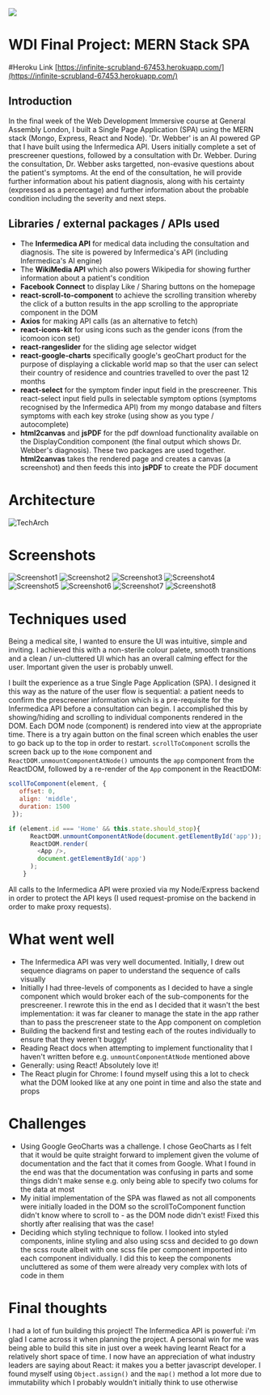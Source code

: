 ![](https://www.coindesk.com/wp-content/themes/coindesk2/images/events/consensus-2015/sponsors-and-partners/general-assembly.png)
# WDI Final Project: MERN Stack SPA

#Heroku Link
[https://infinite-scrubland-67453.herokuapp.com/](https://infinite-scrubland-67453.herokuapp.com/)

## Introduction

In the final week of the Web Development Immersive course at General Assembly London, I built a Single Page Application (SPA) using the MERN stack (Mongo, Express, React and Node). 'Dr. Webber' is an AI powered GP that I have built using the Infermedica API. Users initially complete a set of prescreener questions, followed by a consultation with Dr. Webber. During the consultation, Dr. Webber asks targetted, non-evasive questions about the patient's symptoms. At the end of the consultation, he will provide further information about his  patient diagnosis, along with his certainty (expressed as a percentage) and further information about the probable condition including the severity and next steps.

## Libraries / external packages / APIs used

* The **Infermedica API** for medical data including the consultation and diagnosis. The site is powered by Infermedica's API (including Infermedica's AI engine)
* The **WikiMedia API** which also powers Wikipedia for showing further information about a patient's condition
* **Facebook Connect** to display Like / Sharing buttons on the homepage
* **react-scroll-to-component** to achieve the scrolling transition whereby the click of a button results in the app scrolling to the appropriate component in the DOM
* **Axios** for making API calls (as an alternative to fetch)
* **react-icons-kit** for using icons such as the gender icons (from the icomoon icon set)
* **react-rangeslider** for the sliding age selector widget
* **react-google-charts** specifically google's geoChart product for the purpose of displaying a clickable world map so that the user can select their country of residence and countries travelled to over the past 12 months
* **react-select** for the symptom finder input field in the prescreener. This react-select input field pulls in selectable symptom options (symptoms recognised by the Infermedica API) from my mongo database and filters symptoms with each key stroke (using show as you type / autocomplete)
* **html2canvas** and **jsPDF** for the pdf download functionality available on the DisplayCondition component (the final output which shows Dr. Webber's diagnosis). These two packages are used together. **html2canvas** takes the rendered page and creates a canvas (a screenshot) and then feeds this into **jsPDF** to create the PDF document

# Architecture

![TechArch](/screenshots/TechArch.jpg)

# Screenshots

![Screenshot1](/screenshots/Screenshot1.png)
![Screenshot2](/screenshots/Screenshot2.png)
![Screenshot3](/screenshots/Screenshot3.png)
![Screenshot4](/screenshots/Screenshot4.png)
![Screenshot5](/screenshots/Screenshot5.png)
![Screenshot6](/screenshots/Screenshot6.png)
![Screenshot7](/screenshots/Screenshot7.png)
![Screenshot8](/screenshots/Screenshot8.png)

# Techniques used

Being a medical site, I wanted to ensure the UI was intuitive, simple and inviting. I achieved this with a non-sterile colour palete, smooth transitions and a clean / un-cluttered UI which has an overall calming effect for the user. Important given the user is probably unwell. 

I built the experience as a true Single Page Application (SPA). I designed it this way as the nature of the user flow is sequential: a patient needs to confirm the prescreener information which is a pre-requisite for the Infermedica API before a consultation can begin. I accomplished this by showing/hiding and scrolling to individual components rendered in the DOM. Each DOM node (component) is rendered into view at the appropriate time. There is a try again button on the final screen which enables the user to go back up to the top in order to restart. `scrollToComponent` scrolls the screen back up to the `Home` component and `ReactDOM.unmountComponentAtNode()` umounts the `app` component from the ReactDOM, followed by a re-render of the `App` component in the ReactDOM:

```js
scollToComponent(element, {
   offset: 0,
   align: 'middle',
   duration: 1500
 });

if (element.id === 'Home' && this.state.should_stop){
      ReactDOM.unmountComponentAtNode(document.getElementById('app'));
      ReactDOM.render(
        <App />,
        document.getElementById('app')
      );
    }
``` 

All calls to the Infermedica API were proxied via my Node/Express backend in order to protect the API keys (I used request-promise on the backend in order to make proxy requests).

# What went well

* The Infermedica API was very well documented. Initially, I drew out sequence diagrams on paper to understand the sequence of calls visually
* Initially I had three-levels of components as I decided to have a single component which would broker each of the sub-components for the prescreener. I rewrote this in the end as I decided that it wasn't the best implementation: it was far cleaner to manage the state in the app rather than to pass the prescreneer state to the App component on completion
* Building the backend first and testing each of the routes individually to ensure that they weren't buggy!
* Reading React docs when attempting to implement functionality that I haven't written before e.g. `unmountComponentAtNode` mentioned above
* Generally: using React! Absolutely love it!
* The React plugin for Chrome: I found myself using this a lot to check what the DOM looked like at any one point in time and also the state and props

# Challenges

* Using Google GeoCharts was a challenge. I chose GeoCharts as I felt that it would be quite straight forward to implement given the volume of documentation and the fact that it comes from Google. What I found in the end was that the documentation was confusing in parts and some things didn't make sense e.g. only being able to specify two colums for the data at most
* My initial implementation of the SPA was flawed as not all components were initially loaded in the DOM so the scrollToComponent function didn't know where to scroll to - as the DOM node didn't exist! Fixed this shortly after realising that was the case!
* Deciding which styling technique to follow. I looked into styled components, inline styling and also using scss and decided to go down the scss route albeit with one scss file per component imported into each component individually. I did this to keep the components uncluttered as some of them were already very complex with lots of code in them

# Final thoughts

I had a lot of fun building this project! The Infermedica API is powerful: i'm glad I came across it when planning the project. A personal win for me was being able to build this site in just over a week having learnt React for a relatively short space of time. I now have an appreciation of what industry leaders are saying about React: it makes you a better javascript developer. I found myself using `Object.assign()` and the `map()` method a lot more due to immutability which I probably wouldn't initially think to use otherwise


